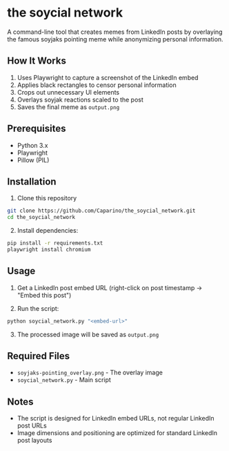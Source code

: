 # the soycial network

A command-line tool that creates memes from LinkedIn posts by overlaying the famous soyjaks pointing meme while anonymizing personal information.


## How It Works
1. Uses Playwright to capture a screenshot of the LinkedIn embed
2. Applies black rectangles to censor personal information
3. Crops out unnecessary UI elements
4. Overlays soyjak reactions scaled to the post
5. Saves the final meme as `output.png`


## Prerequisites
- Python 3.x
- Playwright
- Pillow (PIL)

## Installation
1. Clone this repository
```bash
git clone https://github.com/Caparino/the_soycial_network.git
cd the_soycial_network
```

2. Install dependencies:
```bash
pip install -r requirements.txt
playwright install chromium
```


## Usage
1. Get a LinkedIn post embed URL (right-click on post timestamp → "Embed this post")

2. Run the script:
```bash
python soycial_network.py "<embed-url>"
```

3. The processed image will be saved as `output.png`

## Required Files
- `soyjaks-pointing_overlay.png` - The overlay image
- `soycial_network.py` - Main script

## Notes
- The script is designed for LinkedIn embed URLs, not regular LinkedIn post URLs
- Image dimensions and positioning are optimized for standard LinkedIn post layouts
